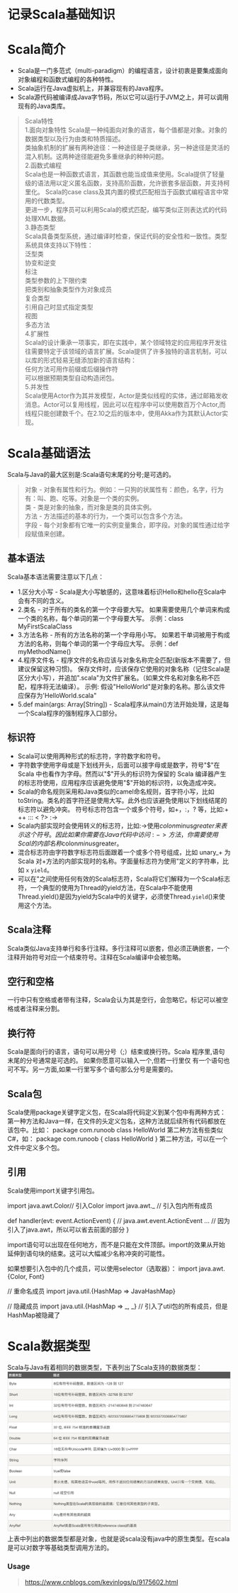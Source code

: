 记录Scala基础知识
======

# Scala简介
* Scala是一门多范式（multi-paradigm）的编程语言，设计初衷是要集成面向对象编程和函数式编程的各种特性。
* Scala运行在Java虚拟机上，并兼容现有的Java程序。
* Scala源代码被编译成Java字节码，所以它可以运行于JVM之上，并可以调用现有的Java类库。
> Scala特性   
  1.面向对象特性
  Scala是一种纯面向对象的语言，每个值都是对象。对象的数据类型以及行为由类和特质描述。  
  类抽象机制的扩展有两种途径：一种途径是子类继承，另一种途径是灵活的混入机制。这两种途径能避免多重继承的种种问题。  
  2.函数式编程   
  Scala也是一种函数式语言，其函数也能当成值来使用。Scala提供了轻量级的语法用以定义匿名函数，支持高阶函数，允许嵌套多层函数，并支持柯里化。
  Scala的case class及其内置的模式匹配相当于函数式编程语言中常用的代数类型。  
  更进一步，程序员可以利用Scala的模式匹配，编写类似正则表达式的代码处理XML数据。       
  3.静态类型        
  Scala具备类型系统，通过编译时检查，保证代码的安全性和一致性。类型系统具体支持以下特性：    
  泛型类   
  协变和逆变     
  标注            
  类型参数的上下限约束        
  把类别和抽象类型作为对象成员        
  复合类型      
  引用自己时显式指定类型       
  视图        
  多态方法      
  4.扩展性       
  Scala的设计秉承一项事实，即在实践中，某个领域特定的应用程序开发往往需要特定于该领域的语言扩展。Scala提供了许多独特的语言机制，可以以库的形式轻易无缝添加新的语言结构：      
  任何方法可用作前缀或后缀操作符       
  可以根据预期类型自动构造闭包。       
  5.并发性     
  Scala使用Actor作为其并发模型，Actor是类似线程的实体，通过邮箱发收消息。Actor可以复用线程，因此可以在程序中可以使用数百万个Actor,而线程只能创建数千个。在2.10之后的版本中，使用Akka作为其默认Actor实现。       

# Scala基础语法
Scala与Java的最大区别是:Scala语句末尾的分号;是可选的。
> 对象 - 对象有属性和行为。例如：一只狗的状属性有：颜色，名字，行为有：叫、跑、吃等。对象是一个类的实例。     
  类 - 类是对象的抽象，而对象是类的具体实例。       
  方法 - 方法描述的基本的行为，一个类可以包含多个方法。      
  字段 - 每个对象都有它唯一的实例变量集合，即字段。对象的属性通过给字段赋值来创建。
        
## 基本语法
   Scala基本语法需要注意以下几点：
   * 1.区分大小写 -  Scala是大小写敏感的，这意味着标识Hello和hello在Scala中会有不同的含义。
   * 2.类名 - 对于所有的类名的第一个字母要大写。
   如果需要使用几个单词来构成一个类的名称，每个单词的第一个字母要大写。
   示例：class MyFirstScalaClass
   * 3.方法名称 - 所有的方法名称的第一个字母用小写。
   如果若干单词被用于构成方法的名称，则每个单词的第一个字母应大写。
   示例：def myMethodName()
   * 4.程序文件名 - 程序文件的名称应该与对象名称完全匹配(新版本不需要了，但建议保留这种习惯)。
   保存文件时，应该保存它使用的对象名称（记住Scala是区分大小写），并追加".scala"为文件扩展名。（如果文件名和对象名称不匹配，程序将无法编译）。
   示例: 假设"HelloWorld"是对象的名称。那么该文件应保存为'HelloWorld.scala"
   * 5.def main(args: Array[String]) - Scala程序从main()方法开始处理，这是每一个Scala程序的强制程序入口部分。
   
## 标识符
* Scala可以使用两种形式的标志符，字符数字和符号。      
* 字符数字使用字母或是下划线开头，后面可以接字母或是数字，符号"$"在 Scala 中也看作为字母。然而以"$"开头的标识符为保留的 Scala 编译器产生的标志符使用，应用程序应该避免使用"$"开始的标识符，以免造成冲突。      
* Scala的命名规则采用和Java类似的camel命名规则，首字符小写，比如toString。类名的首字符还是使用大写。此外也应该避免使用以下划线结尾的标志符以避免冲突。
  符号标志符包含一个或多个符号，如+，:，? 等，比如:+ ++ ::: < ?> :->     
* Scala内部实现时会使用转义的标志符，比如:->使用$colon$minus$greater 来表示这个符号。因此如果你需要在Java代码中访问:->方法，你需要使用Scal 的内部名称$colon$minus$greater。     
* 混合标志符由字符数字标志符后面跟着一个或多个符号组成，比如 unary_+ 为 Scala 对+方法的内部实现时的名称。字面量标志符为使用"定义的字符串，比如 `x` `yield`。     
* 可以在"之间使用任何有效的Scala标志符，Scala将它们解释为一个Scala标志符，一个典型的使用为Thread的yield方法，在Scala中不能使用Thread.yield()是因为yield为Scala中的关键字，必须使Thread.`yield`()来使用这个方法。

## Scala注释
   Scala类似Java支持单行和多行注释。多行注释可以嵌套，但必须正确嵌套，一个注释开始符号对应一个结束符号。注释在Scala编译中会被忽略。

## 空行和空格
   一行中只有空格或者带有注释，Scala会认为其是空行，会忽略它。标记可以被空格或者注释来分割。
   
## 换行符
   Scala是面向行的语言，语句可以用分号（;）结束或换行符。Scala 程序里,语句末尾的分号通常是可选的。
   如果你愿意可以输入一个,但若一行里仅 有一个语句也可不写。另一方面,如果一行里写多个语句那么分号是需要的。

## Scala包
   Scala使用package关键字定义包，在Scala将代码定义到某个包中有两种方式：
   第一种方法和Java一样，在文件的头定义包名，这种方法就后续所有代码都放在该包中。比如：
   package com.runoob
           class HelloWorld
   第二种方法有些类似 C#，如：
   package com.runoob {
           class HelloWorld 
   }
   第二种方法，可以在一个文件中定义多个包。
   
## 引用
   Scala使用import关键字引用包。
   
   import java.awt.Color// 引入Color
   import java.awt._  // 引入包内所有成员
    
   def handler(evt: event.ActionEvent) { // java.awt.event.ActionEvent
     ...  // 因为引入了java.awt，所以可以省去前面的部分
   }
   
   import语句可以出现在任何地方，而不是只能在文件顶部。import的效果从开始延伸到语句块的结束。这可以大幅减少名称冲突的可能性。
   
   如果想要引入包中的几个成员，可以使用selector（选取器）：
   import java.awt.{Color, Font}
    
   // 重命名成员
   import java.util.{HashMap => JavaHashMap}
    
   // 隐藏成员
   import java.util.{HashMap => _, _} // 引入了util包的所有成员，但是HashMap被隐藏了   
   
# Scala数据类型
  Scala与Java有着相同的数据类型，下表列出了Scala支持的数据类型：
  ![data_type](http://github.com/xidianlina/scala_practice/raw/master/picture/data_type.png)
  上表中列出的数据类型都是对象，也就是说scala没有java中的原生类型。在scala是可以对数字等基础类型调用方法的。



### Usage
> https://www.cnblogs.com/kevinlogs/p/9175602.html  
